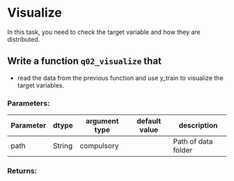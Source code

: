 # Visualize

In this task, you need to check the target variable and how they are distributed.  


## Write a function `q02_visualize` that 
- read the data from the previous function and use y_train to visualize the target  variables.

  
### Parameters:

| Parameter | dtype | argument type | default value | description |
| --- | --- | --- | --- | --- | 
| path | String | compulsory |  | Path of data folder |


### Returns:
